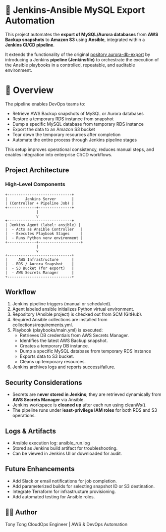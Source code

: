 # 🧩 Jenkins-Ansible MySQL Export Automation

This project automates the **export of MySQL/Aurora databases** from **AWS Backup snapshots** to **Amazon S3** using **Ansible**, integrated within a **Jenkins CI/CD pipeline**.

It extends the functionality of the original [pository aurora-db-export](https://github.com/tongquang126/aurora-db-export)
 by introducing a Jenkins **pipeline (Jenkinsfile)** to orchestrate the execution of the Ansible playbooks in a controlled, repeatable, and auditable environment.

# 🚀 Overview
The pipeline enables DevOps teams to:
- Retrieve AWS Backup snapshots of MySQL or Aurora databases
- Restore a temporary RDS instance from snapshot
- Dump a specific MySQL database from temporary RDS instance
- Export the data to an Amazon S3 bucket
- Tear down the temporary resources after completion
- Automate the entire process through Jenkins pipeline stages

This setup improves operational consistency, reduces manual steps, and enables integration into enterprise CI/CD workflows.

## Project Architecture
### High-Level Components
```pgsql
+-----------------------------+
|        Jenkins Server       |
| (Controller + Pipeline Job) |
+-------------+---------------+
              |
              v
+-----------------------------+
| Jenkins Agent (label: ansible) |
|  - Acts as Ansible Controller   |
|  - Executes Playbook Stages     |
|  - Runs Python venv environment |
+-------------+-------------------+
              |
              v
+-----------------------------+
|     AWS Infrastructure      |
|  - RDS / Aurora Snapshot    |
|  - S3 Bucket (for export)   |
|  - AWS Secrets Manager      |
+-----------------------------+
```

## Workflow
1. Jenkins pipeline triggers (manual or scheduled).
2. Agent labeled ansible initializes Python virtual environment.
3. Repository (Ansible project) is checked out from SCM (GitHub).
4. Required Ansible collections are installed from collections/requirements.yml.
5. Playbook (playbooks/main.yml) is executed:
   - Retrieves DB credentials from AWS Secrets Manager.
   - Identifies the latest AWS Backup snapshot.
   - Creates a temporary DB instance.
   - Dump a specific MySQL database from temporary RDS instance
   - Exports data to S3 bucket.
   - Cleans up temporary resources.
6. Jenkins archives logs and reports success/failure.
   
## Security Considerations
- Secrets are n**ever stored in Jenkins**; they are retrieved dynamically from **AWS Secrets Manager** via Ansible.
- Jenkins workspace is **cleaned up** after each run using cleanWs().
- The pipeline runs under l**east-privilege IAM roles** for both RDS and S3 operations.

##  Logs & Artifacts
- Ansible execution log: ansible_run.log
- Stored as Jenkins build artifact for troubleshooting.
- Can be viewed in Jenkins UI or downloaded for audit.

## Future Enhancements
- Add Slack or email notifications for job completion.
- Add parameterized builds for selecting snapshot ID or S3 destination.
- Integrate Terraform for infrastructure provisioning.
- Add automated testing for Ansible roles.

## 👨‍💻 Author
Tony Tong 
CloudOps Engineer | AWS & DevOps Automation